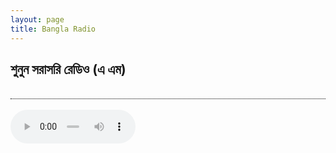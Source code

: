 ```yaml
---
layout: page
title: Bangla Radio
---
```


 <div class="article">
	<div style="border-bottom: 1px dotted black;">
		<h2> শুনুন সরাসরি রেডিও (এ এম)</h2><br> </div><br>
<div><audio controls="" preload="metadata" style=" width:200px;" __idm_id__="88989697">
	<source src="http://stream.zeno.fm/2wv1hb2mb" type="audio/mpeg">
	Your browser does not support the audio element.
</audio><br>
</div></div>
